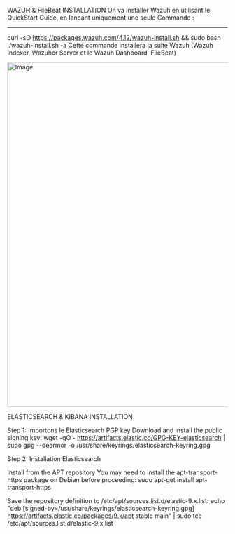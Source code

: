 WAZUH & FileBeat INSTALLATION
On va installer Wazuh en utilisant le QuickStart Guide, 
en lancant uniquement une seule Commande :
----                -----            ----          ----           ----          ----
curl -sO https://packages.wazuh.com/4.12/wazuh-install.sh && sudo bash ./wazuh-install.sh -a
 Cette commande installera la suite Wazuh (Wazuh Indexer, Wazuher Server et le Wazuh Dashboard, FileBeat)

<img width="1499" height="785" alt="Image" src="https://github.com/user-attachments/assets/d13710eb-8f0a-4bba-bec4-9cbc9530fb4f" />

ELASTICSEARCH & KIBANA INSTALLATION

Step 1: Importons le Elasticsearch PGP key
Download and install the public signing key: wget -qO - https://artifacts.elastic.co/GPG-KEY-elasticsearch | sudo gpg --dearmor -o /usr/share/keyrings/elasticsearch-keyring.gpg

Step 2: Installation Elasticsearch

Install from the APT repository
You may need to install the apt-transport-https package on Debian before proceeding:
sudo apt-get install apt-transport-https

Save the repository definition to /etc/apt/sources.list.d/elastic-9.x.list:
echo "deb [signed-by=/usr/share/keyrings/elasticsearch-keyring.gpg] https://artifacts.elastic.co/packages/9.x/apt stable main" | sudo tee /etc/apt/sources.list.d/elastic-9.x.list


